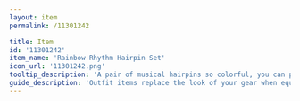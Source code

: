 ```yaml
---
layout: item
permalink: /11301242

title: Item
id: '11301242'
item_name: 'Rainbow Rhythm Hairpin Set'
icon_url: '11301242.png'
tooltip_description: 'A pair of musical hairpins so colorful, you can practically see the beat!'
guide_description: 'Outfit items replace the look of your gear when equipped.'
---
```

